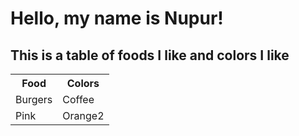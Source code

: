 # Hello, my name is Nupur! 

## This is a table of foods I like and colors I like

<table>
  <tr>
    <th>Food</th>
    <th>Colors</th>
  </tr>
  <tr>
    <td>Burgers</td>
    <td>Coffee</td>
  </tr>
  <tr>
    <td>Pink</td>
    <td>Orange2</td>
  </tr>
</table>
